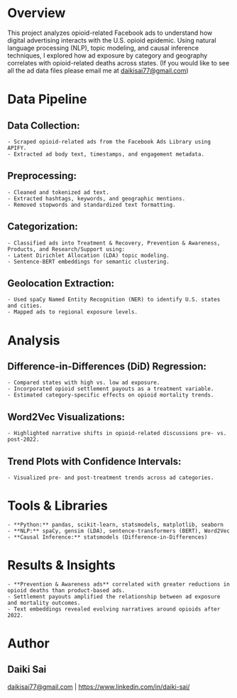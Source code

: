 # Overview
This project analyzes opioid-related Facebook ads to understand how digital advertising interacts with the U.S. opioid epidemic. Using natural language processing (NLP), topic modeling, and causal inference techniques, I explored how ad exposure by category and geography correlates with opioid-related deaths across states. (If you would like to see all the ad data files please email me at daikisai77@gmail.com)

# Data Pipeline
## Data Collection:
    - Scraped opioid-related ads from the Facebook Ads Library using APIFY.
    - Extracted ad body text, timestamps, and engagement metadata.
## Preprocessing:
    - Cleaned and tokenized ad text.
    - Extracted hashtags, keywords, and geographic mentions.
    - Removed stopwords and standardized text formatting.
## Categorization:
    - Classified ads into Treatment & Recovery, Prevention & Awareness, Products, and Research/Support using:
    - Latent Dirichlet Allocation (LDA) topic modeling.
    - Sentence-BERT embeddings for semantic clustering.

## Geolocation Extraction:
    - Used spaCy Named Entity Recognition (NER) to identify U.S. states and cities.
    - Mapped ads to regional exposure levels.
    
# Analysis
## Difference-in-Differences (DiD) Regression:
    - Compared states with high vs. low ad exposure.
    - Incorporated opioid settlement payouts as a treatment variable.
    - Estimated category-specific effects on opioid mortality trends.
## Word2Vec Visualizations:
    - Highlighted narrative shifts in opioid-related discussions pre- vs. post-2022.
## Trend Plots with Confidence Intervals:
    - Visualized pre- and post-treatment trends across ad categories.

# Tools & Libraries
    - **Python:** pandas, scikit-learn, statsmodels, matplotlib, seaborn
    - **NLP:** spaCy, gensim (LDA), sentence-transformers (BERT), Word2Vec
    - **Causal Inference:** statsmodels (Difference-in-Differences)

# Results & Insights
    - **Prevention & Awareness ads** correlated with greater reductions in opioid deaths than product-based ads.
    - Settlement payouts amplified the relationship between ad exposure and mortality outcomes.
    - Text embeddings revealed evolving narratives around opioids after 2022.

# Author
## Daiki Sai
daikisai77@gmail.com | https://www.linkedin.com/in/daiki-sai/
